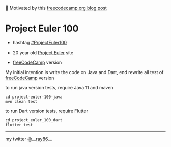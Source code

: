 🚀 Motivated by this [freecodecamp.org blog post](https://www.freecodecamp.org/news/projecteuler100-coding-challenge-competitive-programming/)

# Project Euler 100

* hashtag [#ProjectEuler100](https://twitter.com/ProjectEuler100)

* 20 year old [Project Euler](https://projecteuler.net/) site

* [freeCodeCamp](https://www.freecodecamp.org/learn/coding-interview-prep/project-euler/) version

My initial intention is write the code on Java and Dart, end rewrite all test of [freeCodeCamp](https://www.freecodecamp.org/learn/coding-interview-prep/project-euler/) version

to run java version tests, require Java 11 and maven
```
cd project-euler-100-java
mvn clean test
```

to run Dart version tests, require Flutter
```
cd project_euler_100_dart
flutter test
```

---
my twitter [@\_\_ray86__](https://twitter.com/__ray86__)

 
